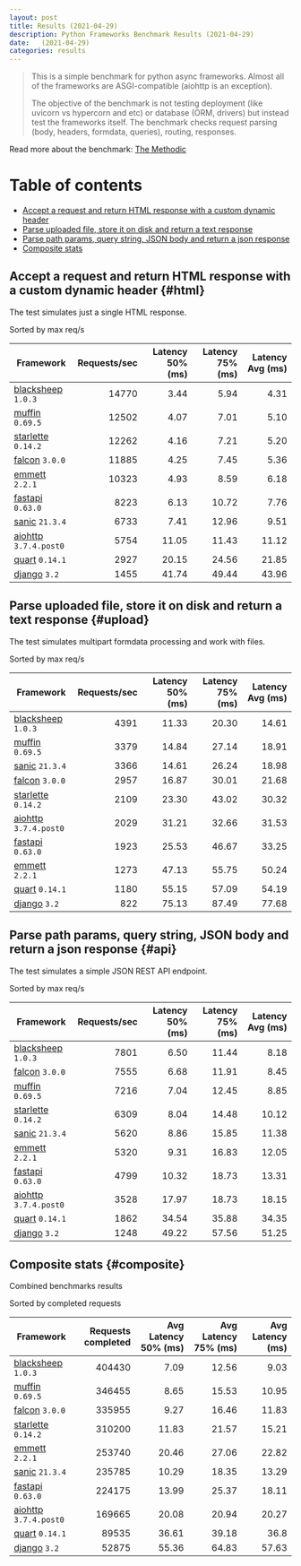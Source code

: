 ```yaml
---
layout: post
title: Results (2021-04-29)
description: Python Frameworks Benchmark Results (2021-04-29)
date:   (2021-04-29)
categories: results
---
```


> This is a simple benchmark for python async frameworks. Almost all of the
> frameworks are ASGI-compatible (aiohttp is an exception).
> 
> The objective of the benchmark is not testing deployment (like uvicorn vs
> hypercorn and etc) or database (ORM, drivers) but instead test the frameworks
> itself. The benchmark checks request parsing (body, headers, formdata,
> queries), routing, responses.

Read more about the benchmark: [The Methodic](methodic.md)

# Table of contents

* [Accept a request and return HTML response with a custom dynamic header](#html)
* [Parse uploaded file, store it on disk and return a text response](#upload)
* [Parse path params, query string, JSON body and return a json response](#api)
* [Composite stats ](#composite)

##  Accept a request and return HTML response with a custom dynamic header {#html}

The test simulates just a single HTML response. 

Sorted by max req/s

| Framework | Requests/sec | Latency 50% (ms) | Latency 75% (ms) | Latency Avg (ms) |
| --------- | -----------: | ---------------: | ---------------: | ---------------: |
| [blacksheep](https://pypi.org/project/blacksheep/) `1.0.3` | 14770 | 3.44 | 5.94 | 4.31
| [muffin](https://pypi.org/project/muffin/) `0.69.5` | 12502 | 4.07 | 7.01 | 5.10
| [starlette](https://pypi.org/project/starlette/) `0.14.2` | 12262 | 4.16 | 7.21 | 5.20
| [falcon](https://pypi.org/project/falcon/) `3.0.0` | 11885 | 4.25 | 7.45 | 5.36
| [emmett](https://pypi.org/project/emmett/) `2.2.1` | 10323 | 4.93 | 8.59 | 6.18
| [fastapi](https://pypi.org/project/fastapi/) `0.63.0` | 8223 | 6.13 | 10.72 | 7.76
| [sanic](https://pypi.org/project/sanic/) `21.3.4` | 6733 | 7.41 | 12.96 | 9.51
| [aiohttp](https://pypi.org/project/aiohttp/) `3.7.4.post0` | 5754 | 11.05 | 11.43 | 11.12
| [quart](https://pypi.org/project/quart/) `0.14.1` | 2927 | 20.15 | 24.56 | 21.85
| [django](https://pypi.org/project/django/) `3.2` | 1455 | 41.74 | 49.44 | 43.96


## Parse uploaded file, store it on disk and return a text response  {#upload}
The test simulates multipart formdata processing and work with files.  

Sorted by max req/s

| Framework | Requests/sec | Latency 50% (ms) | Latency 75% (ms) | Latency Avg (ms) |
| --------- | -----------: | ---------------: | ---------------: | ---------------: |
| [blacksheep](https://pypi.org/project/blacksheep/) `1.0.3` | 4391 | 11.33 | 20.30 | 14.61
| [muffin](https://pypi.org/project/muffin/) `0.69.5` | 3379 | 14.84 | 27.14 | 18.91
| [sanic](https://pypi.org/project/sanic/) `21.3.4` | 3366 | 14.61 | 26.24 | 18.98
| [falcon](https://pypi.org/project/falcon/) `3.0.0` | 2957 | 16.87 | 30.01 | 21.68
| [starlette](https://pypi.org/project/starlette/) `0.14.2` | 2109 | 23.30 | 43.02 | 30.32
| [aiohttp](https://pypi.org/project/aiohttp/) `3.7.4.post0` | 2029 | 31.21 | 32.66 | 31.53
| [fastapi](https://pypi.org/project/fastapi/) `0.63.0` | 1923 | 25.53 | 46.67 | 33.25
| [emmett](https://pypi.org/project/emmett/) `2.2.1` | 1273 | 47.13 | 55.75 | 50.24
| [quart](https://pypi.org/project/quart/) `0.14.1` | 1180 | 55.15 | 57.09 | 54.19
| [django](https://pypi.org/project/django/) `3.2` | 822 | 75.13 | 87.49 | 77.68


## Parse path params, query string, JSON body and return a json response  {#api}
The test simulates a simple JSON REST API endpoint.  

Sorted by max req/s

| Framework | Requests/sec | Latency 50% (ms) | Latency 75% (ms) | Latency Avg (ms) |
| --------- | -----------: | ---------------: | ---------------: | ---------------: |
| [blacksheep](https://pypi.org/project/blacksheep/) `1.0.3` | 7801 | 6.50 | 11.44 | 8.18
| [falcon](https://pypi.org/project/falcon/) `3.0.0` | 7555 | 6.68 | 11.91 | 8.45
| [muffin](https://pypi.org/project/muffin/) `0.69.5` | 7216 | 7.04 | 12.45 | 8.85
| [starlette](https://pypi.org/project/starlette/) `0.14.2` | 6309 | 8.04 | 14.48 | 10.12
| [sanic](https://pypi.org/project/sanic/) `21.3.4` | 5620 | 8.86 | 15.85 | 11.38
| [emmett](https://pypi.org/project/emmett/) `2.2.1` | 5320 | 9.31 | 16.83 | 12.05
| [fastapi](https://pypi.org/project/fastapi/) `0.63.0` | 4799 | 10.32 | 18.73 | 13.31
| [aiohttp](https://pypi.org/project/aiohttp/) `3.7.4.post0` | 3528 | 17.97 | 18.73 | 18.15
| [quart](https://pypi.org/project/quart/) `0.14.1` | 1862 | 34.54 | 35.88 | 34.35
| [django](https://pypi.org/project/django/) `3.2` | 1248 | 49.22 | 57.56 | 51.25


## Composite stats {#composite}
Combined benchmarks results

Sorted by completed requests

| Framework | Requests completed | Avg Latency 50% (ms) | Avg Latency 75% (ms) | Avg Latency (ms) |
| --------- | -----------------: | -------------------: | -------------------: | ---------------: |
| [blacksheep](https://pypi.org/project/blacksheep/) `1.0.3` | 404430 | 7.09 | 12.56 | 9.03
| [muffin](https://pypi.org/project/muffin/) `0.69.5` | 346455 | 8.65 | 15.53 | 10.95
| [falcon](https://pypi.org/project/falcon/) `3.0.0` | 335955 | 9.27 | 16.46 | 11.83
| [starlette](https://pypi.org/project/starlette/) `0.14.2` | 310200 | 11.83 | 21.57 | 15.21
| [emmett](https://pypi.org/project/emmett/) `2.2.1` | 253740 | 20.46 | 27.06 | 22.82
| [sanic](https://pypi.org/project/sanic/) `21.3.4` | 235785 | 10.29 | 18.35 | 13.29
| [fastapi](https://pypi.org/project/fastapi/) `0.63.0` | 224175 | 13.99 | 25.37 | 18.11
| [aiohttp](https://pypi.org/project/aiohttp/) `3.7.4.post0` | 169665 | 20.08 | 20.94 | 20.27
| [quart](https://pypi.org/project/quart/) `0.14.1` | 89535 | 36.61 | 39.18 | 36.8
| [django](https://pypi.org/project/django/) `3.2` | 52875 | 55.36 | 64.83 | 57.63
